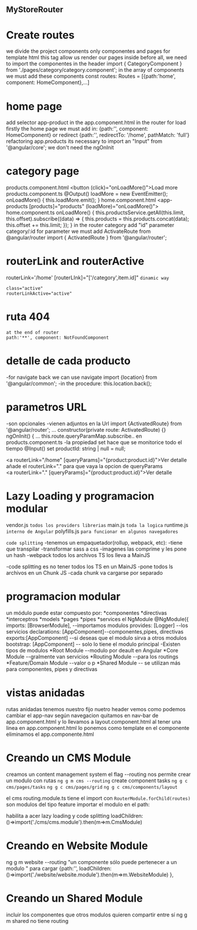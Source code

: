 ## MyStoreRouter
# Create routes
 we divide the project components only componentes and pages for template html
 this tag allow us render our pages inside
 <router-outlet></router-outlet> 
before all, we need to import the componentes in the header
    import { CategoryComponent } from './pages/category/category.component';
in the array of components we must add these components
    const routes: Routes = [{path:'home', component: HomeComponent},...]

# home page
 add selector app-product in the app.component.html
 in the router for load firstly the home page we must add in:
    {path:'', component: HomeComponent}
or redirect
    {path:'', redirectTo: '/home', pathMatch: 'full'}
refactoring app.products 
its necessary to import an "Input"  from '@angular/core'; 
we don't need the ngOnInit

# category page
products.component.html
   <button (click)="onLoadMore()">Load more</button>
products.component.ts
    @Output() loadMore = new EventEmitter();
    onLoadMore() {
      this.loadMore.emit();
    }
home.component.html
   <app-products [products]="products" (loadMore)="onLoadMore()"></app-products>
home.component.ts
    onLoadMore() {
        this.productsService.getAll(this.limit, this.offset).subscribe((data) => {
        this.products = this.products.concat(data);
        this.offset += this.limit;
        });
    }
 in the router category add "id" parameter 
    category/:id
 for parameter we must add ActivateRoute from @angular/router
    import { ActivatedRoute } from '@angular/router';

# routerLink and routerActive
routerLink='/home'
[routerLInk]="['/category',item.id]"     `dinamic way`

    class="active"
    routerLinkActive="active"

# ruta 404
    at the end of router
    path:'**', component: NotFoundComponent

# detalle de cada producto
 -for navigate back we can use navigate
 import {location} from '@angular/common';
 -in the procedure:
 this.location.back();
 # parametros URL
 -son opcionales
 -vienen adjuntos en la Url
 import {ActivatedRoute} from '@angular/router';
 ...
 constructor(private route: ActivatedRoute) {}
 ngOnInit() {
    ...
    this.route.queryParamMap.subscribe..
en products.component.ts
-la propiedad set hace que se monitorice todo el tiempo
      @Input() set productId: string | null = null;

<a routerLink="/home" [queryParams]="{product:product.id}">Ver detalle</a>
añade el routerLink="." para que vaya la opcion de queryParams  
<a routerLink="." [queryParams]="{product:product.id}">Ver detalle</a>

# Lazy Loading y programacion modular
vendor.js `todos los providers librerias`
main.js  `toda la logica`
runtime.js `interno de Angular` 
polyfills.js `para funcionar en algunos navegadores`

 `code splitting`
 -tenemos un empaquetador(rollup, webpack, etc):
    -tiene que transpilar
    -transformar sass a css
    -imagenes las comprime y les pone un hash
-webpack
    todos los archivos TS los lleva a MainJS

-code splitting es no tener todos los TS en un MainJS
-pone todos ls archivos en un Chunk JS
-cada chunk va cargarse por separado

# programacion modular
un módulo puede estar compuesto por:
    *componentes
    *directivas
    *interceptros
    *models
    *pages
    *pipes
    *services
el NgModule
@NgModule({
  imports: [BrowserModule],  --importamos modulos 
  provides: [Logger]  --los servicios
  declarations: [AppComponent]--componentes,pipes, directivas
  exports:[AppComponent]    --si deseas que el modulo sirva a otros modulos
  bootstrap: [AppComponent]  -- solo lo tiene el modulo principal
-Existen tipos de modulos
    *Root Module  --modulo por deault en Angular
    *Core Module  --gralmente van servicios
    *Routing Module --para los routings
    *Feature/Domain Module --valor o p
    *Shared Module -- se utilizan más para componentes, pipes y directivas

# vistas anidadas
rutas anidadas tenemos nuestro 
<app-nav></app-nav>   fijo nuetro header
<router-outlet></router-outlet>
vemos como podemos cambiar el app-nav según navegacion
quitamos en nav-bar de app.component.html y lo llevamos a layout.component.html
al tener una linea en app.component.html lo ponemos como template en el componente
eliminamos el app.componente.html

# Creando un CMS Module
creamos un content management system
el flag --routing nos permite crear un modulo con rutas
`ng g m cms --routing`
create component tasks
`ng g c cms/pages/tasks`
`ng g c cms/pages/grid`
`ng g c cms/components/layout`

el cms routing.module.ts tiene el import con `RouterModule.forChild(routes)`
son modulos del tipo feature
importar el modulo en el path:

habilita a acer lazy loading y code splitting
loadChildren:()=>import('./cms/cms.module').then(m=>m.CmsModule)

# Creando en Website Module 
ng g m website --routing
"un componente sólo puede pertenecer a un modulo "
para cargar 
 {path:'',
    loadChildren:()=>import('./website/website.module').then(m=>m.WebsiteModule)
   },

# Creando un Shared Module 
incluir los componentes que otros modulos quieren compartir entre sí
ng g m shared   no tiene routing


